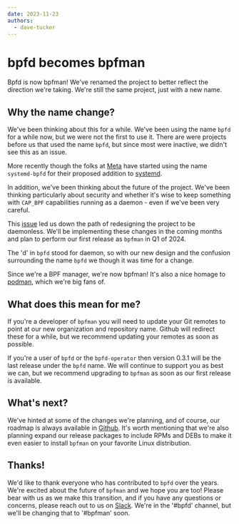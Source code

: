```yaml
---
date: 2023-11-23
authors:
  - dave-tucker
---
```


# bpfd becomes bpfman

Bpfd is now bpfman! We've renamed the project to better reflect the
direction we're taking. We're still the same project, just with a new
name.

<!-- more -->

## Why the name change?

We've been thinking about this for a while. We've been using the name
`bpfd` for a while now, but we were not the first to use it. There are
were projects before us that used the name `bpfd`, but since most were
inactive, we didn't see this as an issue.

More recently though the folks at [Meta] have started using the name
`systemd-bpfd` for their proposed addition to [systemd].

In addition, we've been thinking about the future of the project.
We've been thinking particularly about security and whether it's
wise to keep something with `CAP_BPF` capabilities running as a
daemon - even if we've been very careful.

This [issue](https://github.com/bpfman/bpfd/issues/693) led us down
the path of redesigning the project to be daemonless. We'll be
implementing these changes in the coming months and plan to perform
our first release as `bpfman` in Q1 of 2024.

The 'd' in `bpfd` stood for daemon, so with our new design and the
confusion surrounding the name `bpfd` we though it was time for a change.

Since we're a BPF manager, we're now bpfman!
It's also a nice homage to [podman](https://podman.io/), which we're big fans of.

## What does this mean for me?

If you're a developer of `bpfman` you will need to update your Git remotes
to point at our new organization and repository name. Github will redirect
these for a while, but we recommend updating your remotes as soon as possible.

If you're a user of `bpfd` or the `bpfd-operator` then version 0.3.1 will be
the last release under the `bpfd` name. We will continue to support you as best
we can, but we recommend upgrading to `bpfman` as soon as our first release is
available.

## What's next?

We've hinted at some of the changes we're planning, and of course, our
roadmap is always available in [Github]. It's worth mentioning that we're
also planning expand our release packages to include RPMs and DEBs to make it
even easier to install `bpfman` on your favorite Linux distribution.

## Thanks!

We'd like to thank everyone who has contributed to `bpfd` over the years.
We're excited about the future of `bpfman` and we hope you are too!
Please bear with us as we make this transition, and if you have any questions
or concerns, please reach out to us on [Slack](https://slack.k8s.io/).
We're in the '#bpfd' channel, but we'll be changing that to '#bpfman' soon.

[Github]: https://github.com/orgs/bpfman/projects/4/views/2
[Meta]: https://meta.com/
[systemd]: https://systemd.io/
